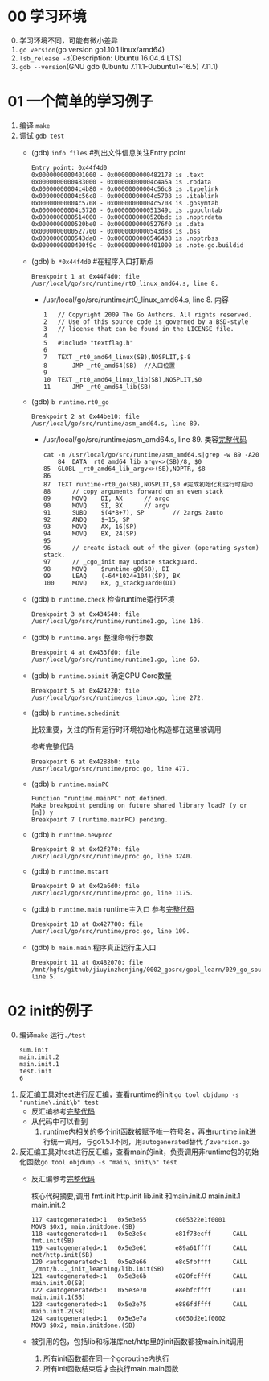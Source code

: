 # 00 学习环境
0. 学习环境不同，可能有微小差异
1. `go version`(go version go1.10.1 linux/amd64)
2. `lsb_release -d`(Description:	Ubuntu 16.04.4 LTS)
3. `gdb --version`(GNU gdb (Ubuntu 7.11.1-0ubuntu1~16.5) 7.11.1)
# 01 一个简单的学习例子
1. 编译 `make`
2. 调试 `gdb test`
    * (gdb) `info files` #列出文件信息关注Entry point 
        ```
        Entry point: 0x44f4d0
	    0x0000000000401000 - 0x0000000000482178 is .text
	    0x0000000000483000 - 0x00000000004c4a5a is .rodata
	    0x00000000004c4b80 - 0x00000000004c56c8 is .typelink
	    0x00000000004c56c8 - 0x00000000004c5708 is .itablink
	    0x00000000004c5708 - 0x00000000004c5708 is .gosymtab
	    0x00000000004c5720 - 0x000000000051349c is .gopclntab
	    0x0000000000514000 - 0x0000000000520bdc is .noptrdata
	    0x0000000000520be0 - 0x00000000005276f0 is .data
	    0x0000000000527700 - 0x0000000000543d88 is .bss
	    0x0000000000543da0 - 0x0000000000546438 is .noptrbss
	    0x0000000000400f9c - 0x0000000000401000 is .note.go.buildid
        ```
    * (gdb) `b *0x44f4d0` #在程序入口打断点
        ```
        Breakpoint 1 at 0x44f4d0: file /usr/local/go/src/runtime/rt0_linux_amd64.s, line 8.
        ```
        * /usr/local/go/src/runtime/rt0_linux_amd64.s, line 8. 内容
            ```
            1	// Copyright 2009 The Go Authors. All rights reserved.
            2	// Use of this source code is governed by a BSD-style
            3	// license that can be found in the LICENSE file.
            4	
            5	#include "textflag.h"
            6	
            7	TEXT _rt0_amd64_linux(SB),NOSPLIT,$-8
            8		JMP	_rt0_amd64(SB)  //入口位置
            9	
            10	TEXT _rt0_amd64_linux_lib(SB),NOSPLIT,$0
            11		JMP	_rt0_amd64_lib(SB)
            ```
    * (gdb) `b runtime.rt0_go` 
        ```
        Breakpoint 2 at 0x44be10: file /usr/local/go/src/runtime/asm_amd64.s, line 89.
        ```
        * /usr/local/go/src/runtime/asm_amd64.s, line 89. 类容[完整代码](./runtime.rt0_go.md)
            ```
            cat -n /usr/local/go/src/runtime/asm_amd64.s|grep -w 89 -A20
                84	DATA _rt0_amd64_lib_argv<>(SB)/8, $0
            85	GLOBL _rt0_amd64_lib_argv<>(SB),NOPTR, $8
            86	
            87	TEXT runtime·rt0_go(SB),NOSPLIT,$0 #完成初始化和运行时启动
            88		// copy arguments forward on an even stack
            89		MOVQ	DI, AX		// argc
            90		MOVQ	SI, BX		// argv
            91		SUBQ	$(4*8+7), SP		// 2args 2auto
            92		ANDQ	$~15, SP
            93		MOVQ	AX, 16(SP)
            94		MOVQ	BX, 24(SP)
            95		
            96		// create istack out of the given (operating system) stack.
            97		// _cgo_init may update stackguard.
            98		MOVQ	$runtime·g0(SB), DI
            99		LEAQ	(-64*1024+104)(SP), BX
            100		MOVQ	BX, g_stackguard0(DI)
            ```
    * (gdb) `b runtime.check` 检查runtime运行环境
        ```
        Breakpoint 3 at 0x434540: file /usr/local/go/src/runtime/runtime1.go, line 136.
        ```
    * (gdb) `b runtime.args` 整理命令行参数
        ```
        Breakpoint 4 at 0x433fd0: file /usr/local/go/src/runtime/runtime1.go, line 60.
        ```
    * (gdb) `b runtime.osinit` 确定CPU Core数量
        ```
        Breakpoint 5 at 0x424220: file /usr/local/go/src/runtime/os_linux.go, line 272.
        ```
    * (gdb) `b runtime.schedinit` 
        
        比较重要，关注的所有运行时环境初始化构造都在这里被调用

        参考[完整代码](./runtime.schedinit.md)
        ```
        Breakpoint 6 at 0x4288b0: file /usr/local/go/src/runtime/proc.go, line 477.
        ```
    * (gdb) `b runtime.mainPC`
        ```
        Function "runtime.mainPC" not defined.
        Make breakpoint pending on future shared library load? (y or [n]) y
        Breakpoint 7 (runtime.mainPC) pending.
        ```
    * (gdb) `b runtime.newproc`
        ```
        Breakpoint 8 at 0x42f270: file /usr/local/go/src/runtime/proc.go, line 3240.
        ```
    *  (gdb) `b runtime.mstart`
        ```
        Breakpoint 9 at 0x42a6d0: file /usr/local/go/src/runtime/proc.go, line 1175.
        ```
    * (gdb) `b runtime.main` runtime主入口 参考[完整代码](./runtime.main.md)
        ```
        Breakpoint 10 at 0x427700: file /usr/local/go/src/runtime/proc.go, line 109.
        ```
    * (gdb) `b main.main` 程序真正运行主入口
        ```
        Breakpoint 11 at 0x482070: file /mnt/hgfs/github/jiuyinzhenjing/0002_gosrc/gopl_learn/029_go_source_learn(qyuhen)/01_sample_learning/example.go, line 5.
        ```
# 02 init的例子
0. 编译`make` 运行`./test`
    ```
    sum.init
    main.init.2
    main.init.1
    test.init
    6
    ```
1. 反汇编工具对test进行反汇编，查看runtime的init `go tool objdump -s "runtime\.init\b" test`
    * 反汇编参考[完整代码](./02_init_learning/test_runtime.S)
    * 从代码中可以看到
        1. runtime内相关的多个init函数被赋予唯一符号名，再由runtime.init进行统一调用，与go1.5.1不同，用`autogenerated`替代了`zversion.go`
2. 反汇编工具对test进行反汇编，查看main的init，负责调用非runtime包的初始化函数`go tool objdump -s "main\.init\b" test`
    * 反汇编参考[完整代码](./02_init_learning/test_main.S)

        核心代码摘要,调用 fmt.init http.init lib.init 和main.init.0 main.init.1 main.init.2
        ```
        117 <autogenerated>:1	0x5e3e55		c605322e1f0001		MOVB $0x1, main.initdone.(SB)						
        118 <autogenerated>:1	0x5e3e5c		e81f73ecff		CALL fmt.init(SB)							
        119 <autogenerated>:1	0x5e3e61		e89a61ffff		CALL net/http.init(SB)							
        120 <autogenerated>:1	0x5e3e66		e8c5fbffff		CALL _/mnt/h..._init_learning/lib.init(SB)	
        121 <autogenerated>:1	0x5e3e6b		e820fcffff		CALL main.init.0(SB)							
        122 <autogenerated>:1	0x5e3e70		e8ebfcffff		CALL main.init.1(SB)							
        123 <autogenerated>:1	0x5e3e75		e886fdffff		CALL main.init.2(SB)							
        124 <autogenerated>:1	0x5e3e7a		c6050d2e1f0002		MOVB $0x2, main.initdone.(SB)	
        ```
    * 被引用的包，包括lib和标准库net/http里的init函数都被main.init调用
        1. 所有init函数都在同一个goroutine内执行
        2. 所有init函数结束后才会执行main.main函数

            
